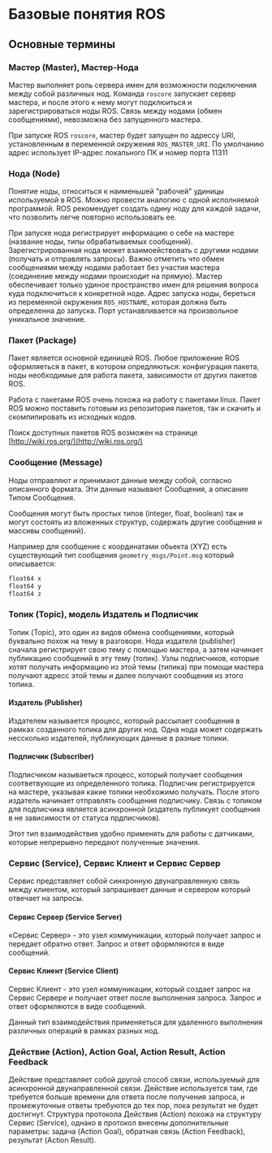 # Базовые понятия ROS

## Основные термины

### Мастер \(Master\), Мастер-Нода

Мастер выполняет роль сервера имен для возможности подключения между собой различных нод. Команда `roscore` запускает сервер мастера, и после этого к нему могут подклюиться и зарегистрироваться ноды ROS. Связь между нодами \(обмен сообщениями\), невозможна без запущенного мастера.

При запуске ROS `roscore`, мастер будет запущен по адрессу URI, установленным в переменной окружения `ROS_MASTER_URI`. По умолчанию адрес использует IP-адрес локального ПК и номер порта 11311

### Нода \(Node\)

Понятие ноды, относиться к наименьшей "рабочей" удиницы используемой в ROS. Можно провести аналогию с одной исполняемой программой. ROS рекомендует создать одину ноду для каждой задачи, что позволить легче повторно использовать ее.

При запуске нода регистрирует информацию о себе на мастере \(название ноды, типы обрабатываемых сообщений\). Зарегистрированная нода может взаимоействовать с другими нодами \(получать и отправлять запросы\). Важно отметить что обмен сообщениями между нодами работает без участия мастера \(соединение между нодами происходит на прямую\). Мастер обеспечивает только удиное пространство имен для решения вопроса куда подключиться к конкретной ноде. Адрес запуска ноды, береться из переменной окружения `ROS_HOSTNAME`, которая должна быть определенна до запуска. Порт устанавливается на произвольное уникальное значение.

### Пакет \(Package\)

Пакет является основной единицей ROS. Любое приложение ROS оформляеться в пакет, в котором опредляються: конфигурация пакета, ноды необходимые для работа пакета, зависимости от других пакетов ROS.

Работа с пакетами ROS очень похожа на работу с пакетами linux. Пакет ROS можно поставить готовым из репозитория пакетов, так и скачить и скомпилировать из исходных кодов.

Поиск доступных пакетов ROS возможен на странице [http://wiki.ros.org/](http://wiki.ros.org/)

### Сообщение \(Message\)

Ноды отправляют и принимают данные между собой, согласно описанного формата. Эти данные называют Сообщения, а описание Типом Сообщения.

Сообщения могут быть простых типов \(integer, float, boolean\) так и могут состоять из вложенных структур, содержать другие сообщения и массивы сообщений\).

Например для сообщение с координатами обьекта \(XYZ\) есть существующий тип сообщения `geometry_msgs/Point.msg` который описывается:

```c
float64 x
float64 y
float64 z
```

### Топик \(Topic\), модель Издатель и Подписчик

Топик \(Topic\), это один из видов обмена сообщениями, который буквально похож на тему в разговоре. Нода издателя \(publisher\) сначала регистрирует свою тему с помощью мастера, а затем начинает публикацию сообщений в эту тему \(топик\). Узлы подписчиков, которые хотят получать информацию из этой темы \(типика\) при помощи мастера получают адресс этой темы и далее получают сообщения из этого топика.

#### Издатель \(Publisher\)

Издателем называется процесс, который рассылает сообщения в рамках созданного топика для других нод. Одна нода может содержать нессколько издателей, публикующих данные в разные топики.

#### Подписчик \(Subscriber\)

Подписчиком называеться процесс, который получает сообщения соответвующие из определенного топика. Подписчик регистрируется на мастере, указывая какие топики необхожимо получать. После этого издатель начинает отправлять сообщения подписчику. Связь с топиком для подписчика является асинхронной \(издатель публикует сообщения в не зависимости от статуса прдписчиков\).

Этот тип взаимодействия удобно применять для работы с датчиками, которые непрерывно передают полученные значения.

### Сервис \(Service\), Сервис Клиент и Сервис Сервер

Сервис представляет собой синхронную двунаправленную связь между клиентом, который запрашивает данные и сервером который отвечает на запросы.

#### Сервис Сервер \(Service Server\)

«Сервис Сервер» - это узел коммуникации, который получает запрос и передает обратно ответ. Запрос и ответ оформляются в виде сообщений.

#### Сервис Клиент \(Service Client\)

Сервис Клиент - это узел коммуникации, который создает запрос на Сервис Сервере и получает ответ после выполнения запроса. Запрос и ответ оформляются в виде сообщений.

Данный тип взаимодействия применяеться для удаленного выполнения различных операций в рамках разных нод.

### Действие \(Action\), Action Goal, Action Result, Action Feedback

Действие представляет собой другой способ связи, используемый для асинхронной двунаправленной связи. Действие используется там, где требуется больше времени для ответа после получения запроса, и промежуточные ответы требуются до тех пор, пока результат не будет достигнут. Структура протокола Действия \(Action\) похожа на структуру Сервис \(Service\), однако в протокол внесены дополнительные параметры: задача \(Action Goal\), обратная связь \(Action Feedback\), результат \(Action Result\).

